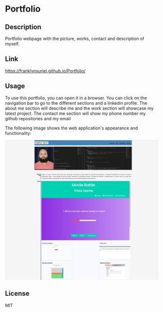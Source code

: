 
# Portfolio

## Description

Portfolio webpage with the picture, works, contact and description of myself. 

## Link

https://franklynsuriel.github.io/Portfolio/

## Usage

To use this portfolio, you can open it in a browser. You can click on the navigation bar to go to the different sections and a linkedin profile. The about me section will describe me and the work section will showcase my latest project. The contact me section will show my phone number my github repositories and my email

The following image shows the web application's appearance and functionality:

![A portfolio webpage with info of the owner](./assets/images/Portfolio.jpg)


## License

MIT
